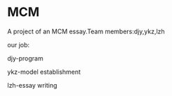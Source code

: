 # MCM
A project of an MCM essay.Team members:djy,ykz,lzh 

our job:

djy-program

ykz-model establishment

lzh-essay writing

